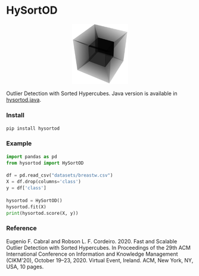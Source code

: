 # HySortOD
<p align="center">
    <img width="150" src="hysortod-logo.svg"/>
</p>
Outlier Detection with Sorted Hypercubes. Java version is available in <a href="https://github.com/eug/hysortod.java">hysortod.java</a>.

### Install

```sh
pip install hysortod
```

### Example

```python
import pandas as pd
from hysortod import HySortOD

df = pd.read_csv("datasets/breastw.csv")
X = df.drop(columns='class')
y = df['class']

hysortod = HySortOD()
hysortod.fit(X)
print(hysortod.score(X, y))
```

### Reference
Eugenio F. Cabral and Robson L. F. Cordeiro. 2020. Fast and Scalable Outlier Detection with Sorted Hypercubes. In Proceedings of the 29th ACM International Conference on Information and Knowledge Management (CIKM'20), October 19–23, 2020. Virtual Event, Ireland. ACM, New York, NY, USA, 10 pages.
